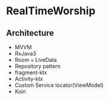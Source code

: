 # RealTimeWorship

## Architecture

- MVVM
- RxJava3
- Room + LiveData
- Repository pattern
- fragment-ktx
- Activity-ktx
- Custom Service locator(ViewModel)
- Koin